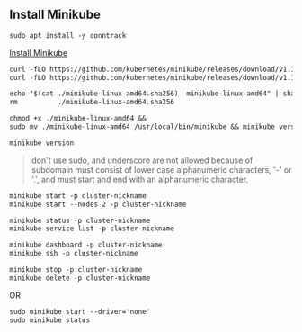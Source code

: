 ## Install Minikube
```txt
sudo apt install -y conntrack
```



[Install Minikube](https://kubernetes.io/docs/tasks/tools/install-minikube/)

```txt
curl -fLO https://github.com/kubernetes/minikube/releases/download/v1.13.1/minikube-linux-amd64
curl -fLO https://github.com/kubernetes/minikube/releases/download/v1.13.1/minikube-linux-amd64.sha256

echo "$(cat ./minikube-linux-amd64.sha256)  minikube-linux-amd64" | sha256sum -c
rm          ./minikube-linux-amd64.sha256

chmod +x ./minikube-linux-amd64 &&
sudo mv ./minikube-linux-amd64 /usr/local/bin/minikube && minikube version

minikube version
```

> don't use sudo, and underscore are not allowed because of subdomain must consist of lower case alphanumeric characters, '-' or '.', and must start and end with an alphanumeric character.
```txt
minikube start -p cluster-nickname
minikube start --nodes 2 -p cluster-nickname

minikube status -p cluster-nickname
minikube service list -p cluster-nickname

minikube dashboard -p cluster-nickname
minikube ssh -p cluster-nickname

minikube stop -p cluster-nickname
minikube delete -p cluster-nickname
```

OR

```txt
sudo minikube start --driver='none'
sudo minikube status
```


